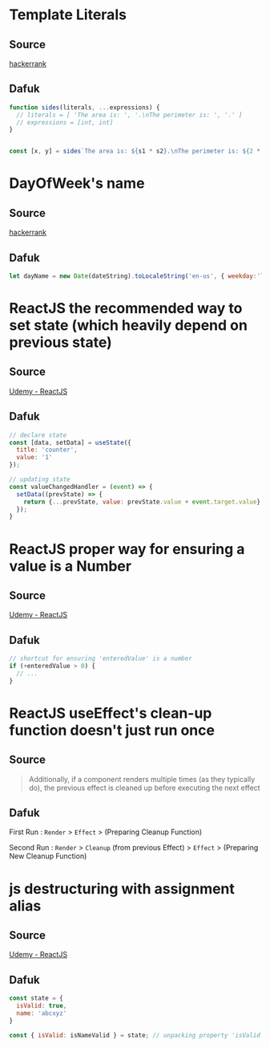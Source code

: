 # Template Literals

## Source

[hackerrank](https://www.hackerrank.com/challenges/js10-template-literals/problem)

## Dafuk

```js
function sides(literals, ...expressions) {
  // literals = [ 'The area is: ', '.\nThe perimeter is: ', '.' ]
  // expressions = [int, int]
}


const [x, y] = sides`The area is: ${s1 * s2}.\nThe perimeter is: ${2 * (s1 + s2)}.`;
```

# DayOfWeek's name

## Source

[hackerrank](https://www.hackerrank.com/challenges/js10-date/problem)

## Dafuk

```js
let dayName = new Date(dateString).toLocaleString('en-us', { weekday:'long' })
```

# ReactJS the recommended way to set state (which heavily depend on previous state)

## Source
[Udemy - ReactJS](https://samsungu.udemy.com/course/react-the-complete-guide-incl-redux/learn/lecture/25596010#overview)

## Dafuk
```js
// declare state
const [data, setData] = useState({
  title: 'counter',
  value: '1'
});

// updating state
const valueChangedHandler = (event) => {
  setData((prevState) => {
    return {...prevState, value: prevState.value + event.target.value}
  });
}
```

# ReactJS proper way for ensuring a value is a Number

## Source

[Udemy - ReactJS](https://samsungu.udemy.com/course/react-the-complete-guide-incl-redux/learn/lecture/25598410#overview)

## Dafuk
```js
// shortcut for ensuring 'enteredValue' is a number
if (+enteredValue > 0) {
  // ...
}
```

# ReactJS useEffect's clean-up function doesn't just run once

## Source

> Additionally, if a component renders multiple times (as they typically do), 
> the previous effect is cleaned up before executing the next effect

## Dafuk

First Run   : `Render` > `Effect` > (Preparing Cleanup Function)

Second Run  : `Render` > `Cleanup` (from previous Effect) > `Effect` > (Preparing New Cleanup Function)


# js destructuring with assignment alias

## Source

[Udemy - ReactJS](https://samsungu.udemy.com/course/react-the-complete-guide-incl-redux/learn/lecture/25599236#overview)

## Dafuk

```js
const state = {
  isValid: true,
  name: 'abcxyz'
}

const { isValid: isNameValid } = state; // unpacking property 'isValid' of 'state' object, then assign as variable with name 'isNameValid'

```


